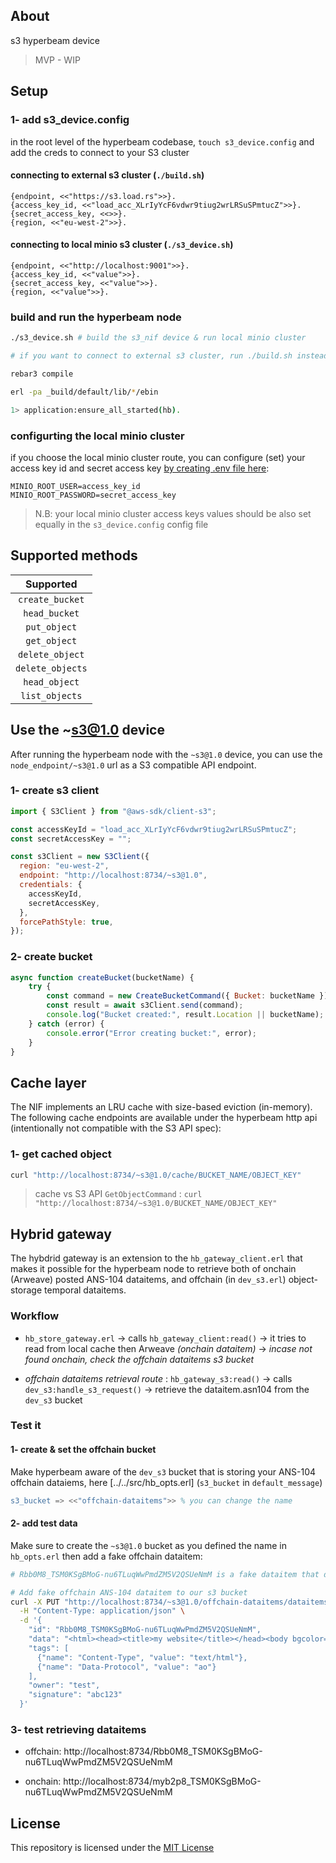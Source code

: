 ## About
s3 hyperbeam device

> MVP - WIP

## Setup

### 1- add s3_device.config

in the root level of the hyperbeam codebase, `touch s3_device.config` and add the creds to connect to your S3 cluster

#### connecting to external s3 cluster (`./build.sh`)

```config
{endpoint, <<"https://s3.load.rs">>}.
{access_key_id, <<"load_acc_XLrIyYcF6vdwr9tiug2wrLRSuSPmtucZ">>}.
{secret_access_key, <<>>}.
{region, <<"eu-west-2">>}.
```

#### connecting to local minio s3 cluster (`./s3_device.sh`)

```config
{endpoint, <<"http://localhost:9001">>}.
{access_key_id, <<"value">>}.
{secret_access_key, <<"value">>}.
{region, <<"value">>}.
```

### build and run the hyperbeam node 

```bash
./s3_device.sh # build the s3_nif device & run local minio cluster

# if you want to connect to external s3 cluster, run ./build.sh instead

rebar3 compile

erl -pa _build/default/lib/*/ebin 

1> application:ensure_all_started(hb).
```

### configurting the local minio cluster
if you choose the local minio cluster route, you can configure (set) your access key id and secret access key [by creating .env file here](../../minio-cluster):

```.env
MINIO_ROOT_USER=access_key_id
MINIO_ROOT_PASSWORD=secret_access_key
```

> N.B: your local minio cluster access keys values should be also set equally in the `s3_device.config` config file

## Supported methods

| Supported  | 
| :-------------: |
| `create_bucket`| 
|`head_bucket`|
| `put_object`| 
| `get_object`|
|`delete_object`|
|`delete_objects`|
|`head_object`|
|`list_objects`|


## Use the ~s3@1.0 device

After running the hyperbeam node with the `~s3@1.0` device, you can use the `node_endpoint/~s3@1.0` url as a S3 compatible API endpoint.

### 1- create s3 client

```js
import { S3Client } from "@aws-sdk/client-s3";

const accessKeyId = "load_acc_XLrIyYcF6vdwr9tiug2wrLRSuSPmtucZ";
const secretAccessKey = "";

const s3Client = new S3Client({
  region: "eu-west-2",
  endpoint: "http://localhost:8734/~s3@1.0",
  credentials: {
    accessKeyId,
    secretAccessKey,
  },
  forcePathStyle: true,
});
```

### 2- create bucket

```js
async function createBucket(bucketName) {
    try {
        const command = new CreateBucketCommand({ Bucket: bucketName });
        const result = await s3Client.send(command);
        console.log("Bucket created:", result.Location || bucketName);
    } catch (error) {
        console.error("Error creating bucket:", error);
    }
}
```

## Cache layer
The NIF implements an LRU cache with size-based eviction (in-memory). The following cache endpoints are available under the hyperbeam http api (intentionally not compatible with the S3 API spec):

### 1- get cached object

```bash
curl "http://localhost:8734/~s3@1.0/cache/BUCKET_NAME/OBJECT_KEY"
```

> cache vs S3 API `GetObjectCommand` : `curl "http://localhost:8734/~s3@1.0/BUCKET_NAME/OBJECT_KEY"`

## Hybrid gateway
The hybdrid gateway is an extension to the `hb_gateway_client.erl` that makes it possible for the hyperbeam node to retrieve both of onchain (Arweave) posted ANS-104 dataitems, and offchain (in `dev_s3.erl`) object-storage temporal dataitems.

### Workflow

- `hb_store_gateway.erl` -> calls `hb_gateway_client:read()` -> it tries to read from local cache then Arweave *(onchain dataitem)* -> *incase not found onchain, check the offchain dataitems s3 bucket*

- *offchain dataitems retrieval route* : `hb_gateway_s3:read()` -> calls `dev_s3:handle_s3_request()` -> retrieve the dataitem.asn104 from the `dev_s3` bucket

### Test it

#### 1- create & set the offchain bucket
Make hyperbeam aware of the `dev_s3` bucket that is storing your ANS-104 offchain dataiems, here [../../src/hb_opts.erl] (`s3_bucket` in `default_message`)

```erlang
s3_bucket => <<"offchain-dataitems">> % you can change the name
```

#### 2- add test data

Make sure to create the `~s3@1.0` bucket as you defined the name in `hb_opts.erl` then add a fake offchain dataitem:

```bash
# Rbb0M8_TSM0KSgBMoG-nu6TLuqWwPmdZM5V2QSUeNmM is a fake dataitem that does not exist on Arweave. Try https://arweave.net/Rbb0M8_TSM0KSgBMoG-nu6TLuqWwPmdZM5V2QSUeNmM to verify

# Add fake offchain ANS-104 dataitem to our s3 bucket
curl -X PUT "http://localhost:8734/~s3@1.0/offchain-dataitems/dataitems/Rbb0M8_TSM0KSgBMoG-nu6TLuqWwPmdZM5V2QSUeNmM.ans104" \
  -H "Content-Type: application/json" \
  -d '{
    "id": "Rbb0M8_TSM0KSgBMoG-nu6TLuqWwPmdZM5V2QSUeNmM",
    "data": "<html><head><title>my website</title></head><body bgcolor=\"#f5f5f5\"><table width=\"600\" align=\"center\" cellpadding=\"20\"><tr><td bgcolor=\"white\"><h2>Welcome to my site</h2><p>This is just a simple test page. Nothing fancy here.</p><p>I built this to test some stuff with hyperbeam and s3 storage.</p><hr><p><small>Last updated: July 2025</small></p></td></tr></table></body></html>",
    "tags": [
      {"name": "Content-Type", "value": "text/html"},
      {"name": "Data-Protocol", "value": "ao"}
    ],
    "owner": "test",
    "signature": "abc123"
  }'

```

### 3- test retrieving dataitems

- offchain: http://localhost:8734/Rbb0M8_TSM0KSgBMoG-nu6TLuqWwPmdZM5V2QSUeNmM

- onchain: http://localhost:8734/myb2p8_TSM0KSgBMoG-nu6TLuqWwPmdZM5V2QSUeNmM

 
## License
This repository is licensed under the [MIT License](./LICENSE)